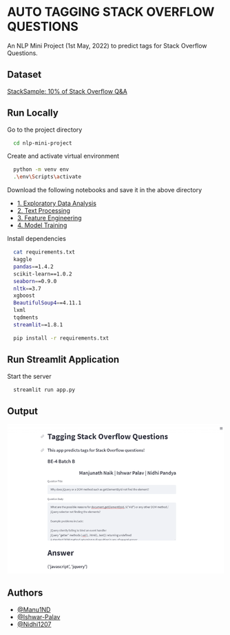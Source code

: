 
# AUTO TAGGING STACK OVERFLOW QUESTIONS

An NLP Mini Project (1st May, 2022) to predict tags for Stack Overflow Questions.


## Dataset

[StackSample: 10% of Stack Overflow Q&A](https://www.kaggle.com/datasets/stackoverflow/stacksample)
## Run Locally

Go to the project directory

```bash
  cd nlp-mini-project
```

Create and activate virtual environment

```bash
  python -m venv env
  .\env\Scripts\activate
```

Download the following notebooks and save it in the above directory
 - [1. Exploratory Data Analysis](https://tinyurl.com/1-eda-nlp-mp)
 - [2. Text Processing](https://tinyurl.com/2-eda-nlp-mp)
 - [3. Feature Engineering](https://tinyurl.com/3-eda-nlp-mp)
 - [4. Model Training](https://tinyurl.com/4-eda-nlp-mp)

Install dependencies

```bash
  cat requirements.txt
  kaggle
  pandas==1.4.2
  scikit-learn==1.0.2
  seaborn==0.9.0
  nltk==3.7
  xgboost
  BeautifulSoup4==4.11.1 
  lxml
  tqdments
  streamlit==1.8.1
```
```bash
  pip install -r requirements.txt
```

## Run Streamlit Application
Start the server

```bash
  streamlit run app.py
```


## Output

![App Screenshot](./gui.png)


## Authors

- [@Manu1ND](https://www.github.com/Manu1ND)
- [@Ishwar-Palav](https://github.com/Ishwar-Palav)
- [@Nidhi1207](https://github.com/Nidhi1207)
